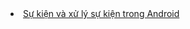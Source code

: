 <li><a href="https://github.com/thetai221/BasicView">Sự kiện và xử lý sự kiện trong Android</a></li>
